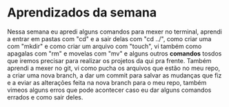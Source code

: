 # Aprendizados da semana
Nessa semana eu apredi alguns comandos para mexer no terminal, aprendi a entrar em pastas com "cd" e a sair delas com "cd ../", como criar uma  com "mkdir" e como criar um arquivo com "touch", vi também como apagalas com "rm" e movelas com "mv" e alguns outros **comandos** tosdos que iremos precisar para realizar os projetos da qui pra frente. Também aprendi a mexer no git, vi como pucha os arquivos que estão no meu repo, a criar uma nova branch, a dar um commit para salvar as mudanças que fiz e a eviar as alterações feita na nova branch para o meu repo, também vimeos alguns erros que pode acontecer caso eu dar alguns comandos errados e como sair deles.